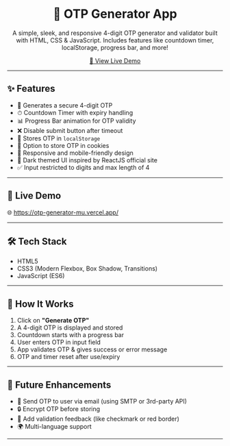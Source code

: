<h1 align="center">🔐 OTP Generator App</h1>

<p align="center">
  A simple, sleek, and responsive 4-digit OTP generator and validator built with HTML, CSS & JavaScript. Includes features like countdown timer, localStorage, progress bar, and more!
</p>

<p align="center">
  <a href="https://otp-generator-mu.vercel.app/" target="_blank">
    🚀 View Live Demo
  </a>
</p>

---

## ✨ Features

- 🔢 Generates a secure 4-digit OTP
- ⏱ Countdown Timer with expiry handling
- 📊 Progress Bar animation for OTP validity
- ❌ Disable submit button after timeout
- 💾 Stores OTP in `localStorage`
- 🍪 Option to store OTP in cookies
- 📱 Responsive and mobile-friendly design
- 🎨 Dark themed UI inspired by ReactJS official site
- ✅ Input restricted to digits and max length of 4

---

## 🚀 Live Demo

🌐 https://otp-generator-mu.vercel.app/

---

## 🛠 Tech Stack

- HTML5
- CSS3 (Modern Flexbox, Box Shadow, Transitions)
- JavaScript (ES6)

---

## 🔧 How It Works

1. Click on **"Generate OTP"**
2. A 4-digit OTP is displayed and stored
3. Countdown starts with a progress bar
4. User enters OTP in input field
5. App validates OTP & gives success or error message
6. OTP and timer reset after use/expiry

---

## 🧪 Future Enhancements

- 📧 Send OTP to user via email (using SMTP or 3rd-party API)
- 🔒 Encrypt OTP before storing
- 🧠 Add validation feedback (like checkmark or red border)
- 🌍 Multi-language support

---

